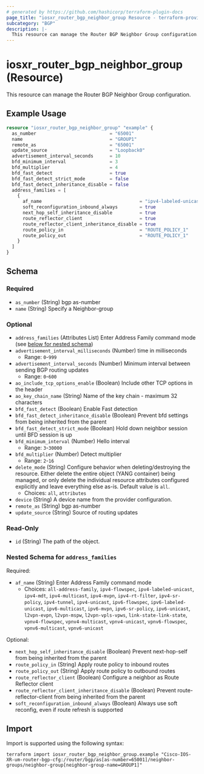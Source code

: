 ```yaml
---
# generated by https://github.com/hashicorp/terraform-plugin-docs
page_title: "iosxr_router_bgp_neighbor_group Resource - terraform-provider-iosxr"
subcategory: "BGP"
description: |-
  This resource can manage the Router BGP Neighbor Group configuration.
---
```


# iosxr_router_bgp_neighbor_group (Resource)

This resource can manage the Router BGP Neighbor Group configuration.

## Example Usage

```terraform
resource "iosxr_router_bgp_neighbor_group" "example" {
  as_number                           = "65001"
  name                                = "GROUP1"
  remote_as                           = "65001"
  update_source                       = "Loopback0"
  advertisement_interval_seconds      = 10
  bfd_minimum_interval                = 3
  bfd_multiplier                      = 4
  bfd_fast_detect                     = true
  bfd_fast_detect_strict_mode         = false
  bfd_fast_detect_inheritance_disable = false
  address_families = [
    {
      af_name                                    = "ipv4-labeled-unicast"
      soft_reconfiguration_inbound_always        = true
      next_hop_self_inheritance_disable          = true
      route_reflector_client                     = true
      route_reflector_client_inheritance_disable = true
      route_policy_in                            = "ROUTE_POLICY_1"
      route_policy_out                           = "ROUTE_POLICY_1"
    }
  ]
}
```

<!-- schema generated by tfplugindocs -->
## Schema

### Required

- `as_number` (String) bgp as-number
- `name` (String) Specify a Neighbor-group

### Optional

- `address_families` (Attributes List) Enter Address Family command mode (see [below for nested schema](#nestedatt--address_families))
- `advertisement_interval_milliseconds` (Number) time in milliseconds
  - Range: `0`-`999`
- `advertisement_interval_seconds` (Number) Minimum interval between sending BGP routing updates
  - Range: `0`-`600`
- `ao_include_tcp_options_enable` (Boolean) Include other TCP options in the header
- `ao_key_chain_name` (String) Name of the key chain - maximum 32 characters
- `bfd_fast_detect` (Boolean) Enable Fast detection
- `bfd_fast_detect_inheritance_disable` (Boolean) Prevent bfd settings from being inherited from the parent
- `bfd_fast_detect_strict_mode` (Boolean) Hold down neighbor session until BFD session is up
- `bfd_minimum_interval` (Number) Hello interval
  - Range: `3`-`30000`
- `bfd_multiplier` (Number) Detect multiplier
  - Range: `2`-`16`
- `delete_mode` (String) Configure behavior when deleting/destroying the resource. Either delete the entire object (YANG container) being managed, or only delete the individual resource attributes configured explicitly and leave everything else as-is. Default value is `all`.
  - Choices: `all`, `attributes`
- `device` (String) A device name from the provider configuration.
- `remote_as` (String) bgp as-number
- `update_source` (String) Source of routing updates

### Read-Only

- `id` (String) The path of the object.

<a id="nestedatt--address_families"></a>
### Nested Schema for `address_families`

Required:

- `af_name` (String) Enter Address Family command mode
  - Choices: `all-address-family`, `ipv4-flowspec`, `ipv4-labeled-unicast`, `ipv4-mdt`, `ipv4-multicast`, `ipv4-mvpn`, `ipv4-rt-filter`, `ipv4-sr-policy`, `ipv4-tunnel`, `ipv4-unicast`, `ipv6-flowspec`, `ipv6-labeled-unicast`, `ipv6-multicast`, `ipv6-mvpn`, `ipv6-sr-policy`, `ipv6-unicast`, `l2vpn-evpn`, `l2vpn-mspw`, `l2vpn-vpls-vpws`, `link-state-link-state`, `vpnv4-flowspec`, `vpnv4-multicast`, `vpnv4-unicast`, `vpnv6-flowspec`, `vpnv6-multicast`, `vpnv6-unicast`

Optional:

- `next_hop_self_inheritance_disable` (Boolean) Prevent next-hop-self from being inherited from the parent
- `route_policy_in` (String) Apply route policy to inbound routes
- `route_policy_out` (String) Apply route policy to outbound routes
- `route_reflector_client` (Boolean) Configure a neighbor as Route Reflector client
- `route_reflector_client_inheritance_disable` (Boolean) Prevent route-reflector-client from being inherited from the parent
- `soft_reconfiguration_inbound_always` (Boolean) Always use soft reconfig, even if route refresh is supported

## Import

Import is supported using the following syntax:

```shell
terraform import iosxr_router_bgp_neighbor_group.example "Cisco-IOS-XR-um-router-bgp-cfg:/router/bgp/as[as-number=65001]/neighbor-groups/neighbor-group[neighbor-group-name=GROUP1]"
```
